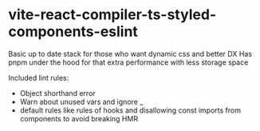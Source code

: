 # vite-react-compiler-ts-styled-components-eslint

Basic up to date stack for those who want dynamic css and better DX
Has pnpm under the hood for that extra performance with less storage space

Included lint rules:

- Object shorthand error
- Warn about unused vars and ignore \_
- default rules like rules of hooks and disallowing const imports from components to avoid breaking HMR
